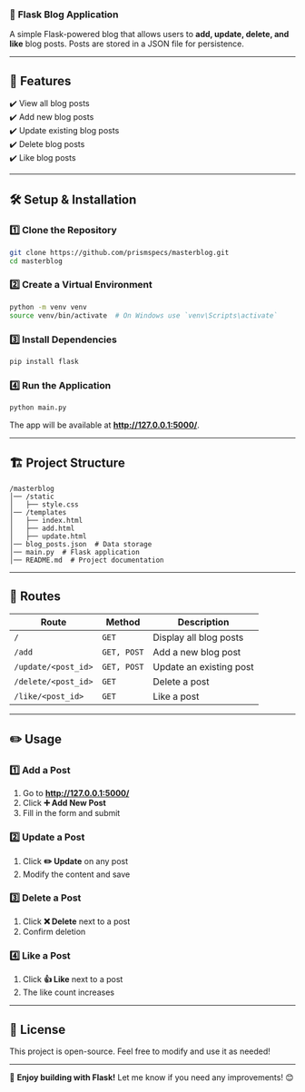 ### 📜 **Flask Blog Application**  

A simple Flask-powered blog that allows users to **add, update, delete, and like** blog posts. Posts are stored in a JSON file for persistence.  

---

## 🚀 **Features**  
✔️ View all blog posts  
✔️ Add new blog posts  
✔️ Update existing blog posts  
✔️ Delete blog posts  
✔️ Like blog posts  

---

## 🛠 **Setup & Installation**  

### 1️⃣ **Clone the Repository**  
```sh
git clone https://github.com/prismspecs/masterblog.git
cd masterblog
```

### 2️⃣ **Create a Virtual Environment**  
```sh
python -m venv venv
source venv/bin/activate  # On Windows use `venv\Scripts\activate`
```

### 3️⃣ **Install Dependencies**  
```sh
pip install flask
```

### 4️⃣ **Run the Application**  
```sh
python main.py
```
The app will be available at **http://127.0.0.1:5000/**.  

---

## 🏗 **Project Structure**  

```
/masterblog
│── /static
│   ├── style.css
│── /templates
│   ├── index.html
│   ├── add.html
│   ├── update.html
│── blog_posts.json  # Data storage
│── main.py  # Flask application
│── README.md  # Project documentation
```

---

## 📌 **Routes**  

| Route | Method | Description |
|--------|--------|------------|
| `/` | `GET` | Display all blog posts |
| `/add` | `GET, POST` | Add a new blog post |
| `/update/<post_id>` | `GET, POST` | Update an existing post |
| `/delete/<post_id>` | `GET` | Delete a post |
| `/like/<post_id>` | `GET` | Like a post |

---

## ✏️ **Usage**  

### **1️⃣ Add a Post**  
1. Go to **http://127.0.0.1:5000/**  
2. Click **➕ Add New Post**  
3. Fill in the form and submit  

### **2️⃣ Update a Post**  
1. Click **✏️ Update** on any post  
2. Modify the content and save  

### **3️⃣ Delete a Post**  
1. Click **❌ Delete** next to a post  
2. Confirm deletion  

### **4️⃣ Like a Post**  
1. Click **👍 Like** next to a post  
2. The like count increases  

---

## 📜 **License**  
This project is open-source. Feel free to modify and use it as needed!  

---

🚀 **Enjoy building with Flask!** Let me know if you need any improvements! 😊